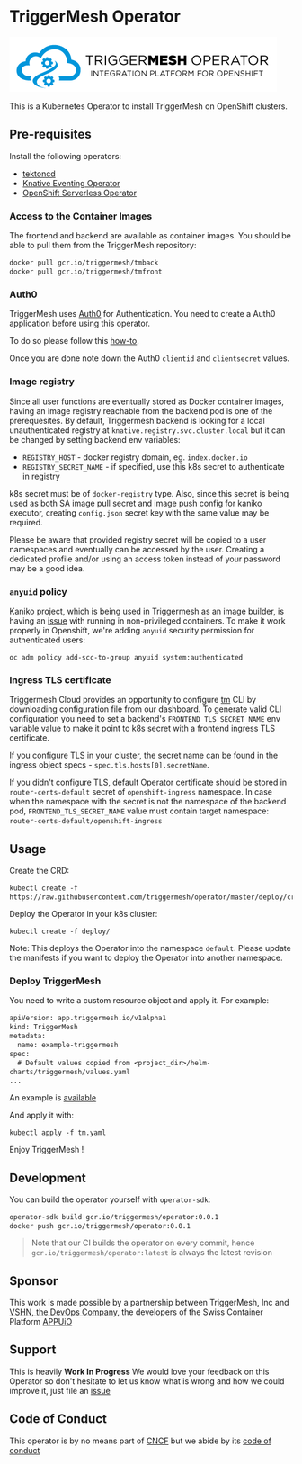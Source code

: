 # TriggerMesh Operator

![TriggerMesh OpenShift Operator](./images/operator.png "TriggerMesh OpenShift Operator")

This is a Kubernetes Operator to install TriggerMesh on OpenShift clusters.

## Pre-requisites

Install the following operators:
- [tektoncd](https://github.com/tektoncd/operator)
- [Knative Eventing Operator](https://operatorhub.io/operator/knative-eventing-operator)
- [OpenShift Serverless Operator](https://github.com/openshift-knative/serverless-operator)

### Access to the Container Images

The frontend and backend are available as container images. You should be able
to pull them from the TriggerMesh repository:

```
docker pull gcr.io/triggermesh/tmback
docker pull gcr.io/triggermesh/tmfront
```

### Auth0

TriggerMesh uses [Auth0](https://auth0.com/) for Authentication. You need to
create a Auth0 application before using this operator.

To do so please follow this [how-to](./auth0.md).

Once you are done note down the Auth0 `clientid` and `clientsecret` values.

### Image registry

Since all user functions are eventually stored as Docker container images,
having an image registry reachable from the backend pod is one of the
prerequesites. By default, Triggermesh backend is looking for a local
unauthenticated registry at `knative.registry.svc.cluster.local` but it can be
changed by setting backend env variables:

- `REGISTRY_HOST` - docker registry domain, eg. `index.docker.io`
- `REGISTRY_SECRET_NAME` - if specified, use this k8s secret to authenticate in
  registry

k8s secret must be of `docker-registry` type. Also, since this secret is being
used as both SA image pull secret and image push config for kaniko executor,
creating `config.json` secret key with the same value may be required.

Please be aware that provided registry secret will be copied to a user
namespaces and eventually can be accessed by the user. Creating a dedicated
profile and/or using an access token instead of your password may be a good
idea.

### `anyuid` policy

Kaniko project, which is being used in Triggermesh as an image builder, is
having an [issue](https://github.com/GoogleContainerTools/kaniko/issues/105)
with running in non-privileged containers. To make it work properly in
Openshift, we're adding `anyuid` security permission for authenticated users:

```
oc adm policy add-scc-to-group anyuid system:authenticated
```

### Ingress TLS certificate

Triggermesh Cloud provides an opportunity to configure
[tm](https://github.com/triggermesh/tm) CLI by downloading configuration file
from our dashboard. To generate valid CLI configuration you need to set a
backend's `FRONTEND_TLS_SECRET_NAME` env variable value to make it point to k8s
secret with a frontend ingress TLS certificate.

If you configure TLS in your cluster, the secret name can be found in the
ingress object specs - `spec.tls.hosts[0].secretName`.

If you didn't configure TLS, default Operator certificate should be stored in
`router-certs-default` secret of `openshift-ingress` namespace. In case when the
namespace with the secret is not the namespace of the backend pod,
`FRONTEND_TLS_SECRET_NAME` value must contain target namespace:
`router-certs-default/openshift-ingress`

## Usage

Create the CRD:

```
kubectl create -f https://raw.githubusercontent.com/triggermesh/operator/master/deploy/crds/app_v1alpha1_triggermesh_crd.yaml
```

Deploy the Operator in your k8s cluster:

```
kubectl create -f deploy/
```

Note: This deploys the Operator into the namespace `default`. Please update the
manifests if you want to deploy the Operator into another namespace.

### Deploy TriggerMesh

You need to write a custom resource object and apply it. For example:

```
apiVersion: app.triggermesh.io/v1alpha1
kind: TriggerMesh
metadata:
  name: example-triggermesh
spec:
  # Default values copied from <project_dir>/helm-charts/triggermesh/values.yaml
...
```

An example is
[available](https://github.com/triggermesh/operator/blob/master/deploy/crds/app_v1alpha1_triggermesh_cr.yaml)

And apply it with:

```
kubectl apply -f tm.yaml
```

Enjoy TriggerMesh !

## Development

You can build the operator yourself with `operator-sdk`:

```
operator-sdk build gcr.io/triggermesh/operator:0.0.1
docker push gcr.io/triggermesh/operator:0.0.1
```

> Note that our CI builds the operator on every commit, hence
> `gcr.io/triggermesh/operator:latest` is always the latest revision

## Sponsor

This work is made possible by a partnership between TriggerMesh, Inc and
[VSHN, the DevOps Company](https://vshn.ch/), the developers of the Swiss
Container Platform [APPUiO](https://www.appuio.ch/)

## Support

This is heavily **Work In Progress** We would love your feedback on this
Operator so don't hesitate to let us know what is wrong and how we could improve
it, just file an [issue](https://github.com/triggermesh/aktion/issues/new)

## Code of Conduct

This operator is by no means part of [CNCF](https://www.cncf.io/) but we abide
by its
[code of conduct](https://github.com/cncf/foundation/blob/master/code-of-conduct.md)
